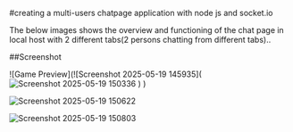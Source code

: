 #creating a multi-users chatpage application with node js and socket.io

The below images shows the overview and functioning of the chat page in local host with 2 different tabs(2 persons chatting from different tabs)..

##Screenshot

![Game Preview](![Screenshot 2025-05-19 145935](![Screenshot 2025-05-19 150336](https://github.com/user-attachments/assets/c4db0023-e5f7-4fe4-8925-2e742e8fec6b)
)
)

![Screenshot 2025-05-19 150622](https://github.com/user-attachments/assets/eda2b25a-7c96-4dd0-87e8-af3564d00f27)


![Screenshot 2025-05-19 150803](https://github.com/user-attachments/assets/a48e9524-2e05-4e71-98fd-eef4b06b7952)

